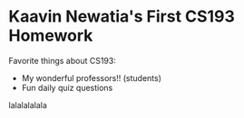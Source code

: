 # Kaavin Newatia's First CS193 Homework

Favorite things about CS193:

- My wonderful professors!! (students)
- Fun daily quiz questions

lalalalalala
